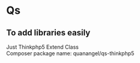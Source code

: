 # Qs
## To add libraries easily
Just Thinkphp5 Extend Class  
Composer package name: quanangel/qs-thinkphp5
